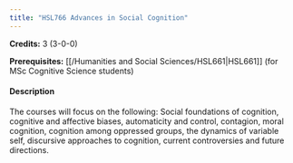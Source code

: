 ```yaml
---
title: "HSL766 Advances in Social Cognition"
---
```

**Credits:** 3 (3-0-0)

**Prerequisites:** [[/Humanities and Social Sciences/HSL661|HSL661]] (for MSc Cognitive Science students)

#### Description
The courses will focus on the following: Social foundations of cognition, cognitive and affective biases, automaticity and control, contagion, moral cognition, cognition among oppressed groups, the dynamics of variable self, discursive approaches to cognition, current controversies and future directions.